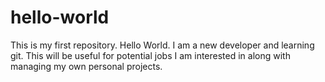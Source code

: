 # hello-world
This is my first repository.
Hello World. I am a new developer and learning git. 
This will be useful for potential jobs I am interested in along with managing my own personal projects.
